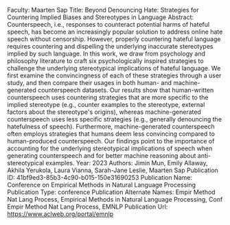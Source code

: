 Faculty: Maarten Sap
Title: Beyond Denouncing Hate: Strategies for Countering Implied Biases and Stereotypes in Language
Abstract: Counterspeech, i.e., responses to counteract potential harms of hateful speech, has become an increasingly popular solution to address online hate speech without censorship. However, properly countering hateful language requires countering and dispelling the underlying inaccurate stereotypes implied by such language. In this work, we draw from psychology and philosophy literature to craft six psychologically inspired strategies to challenge the underlying stereotypical implications of hateful language. We first examine the convincingness of each of these strategies through a user study, and then compare their usages in both human- and machine-generated counterspeech datasets. Our results show that human-written counterspeech uses countering strategies that are more specific to the implied stereotype (e.g., counter examples to the stereotype, external factors about the stereotype's origins), whereas machine-generated counterspeech uses less specific strategies (e.g., generally denouncing the hatefulness of speech). Furthermore, machine-generated counterspeech often employs strategies that humans deem less convincing compared to human-produced counterspeech. Our findings point to the importance of accounting for the underlying stereotypical implications of speech when generating counterspeech and for better machine reasoning about anti-stereotypical examples.
Year: 2023
Authors: Jimin Mun, Emily Allaway, Akhila Yerukola, Laura Vianna, Sarah-Jane Leslie, Maarten Sap
Publication ID: 41bf9ed3-85b3-4c90-b015-150e31690253
Publication Name: Conference on Empirical Methods in Natural Language Processing
Publication Type: conference
Publication Alternate Names: Empir Method Nat Lang Process, Empirical Methods in Natural Language Processing, Conf Empir Method Nat Lang Process, EMNLP
Publication Url: https://www.aclweb.org/portal/emnlp

